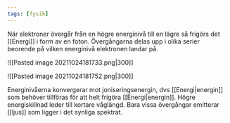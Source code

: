 ```yaml
---
tags: [fysik]
---
```

När elektroner övergår från en högre energinivå till en lägre så frigörs det [[Energi]] i form av en foton. Övergångarna delas upp i olika serier beorende på vilken energinivå elektronen landar på.

![[Pasted image 20211024181733.png|300]]

![[Pasted image 20211024181752.png|300]]

Energinivåerna konvergerar mot joniseringsenergin, dvs [[Energi|energin]] som behöver tillföras för att helt frigöra [[Energi|energin]]. Högre energiskillnad leder till kortare våglängd. Bara vissa övergångar emitterar [[ljus]] som ligger i det synliga spektrat.